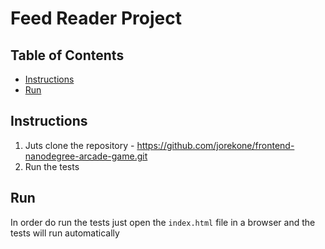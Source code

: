# Feed Reader Project

## Table of Contents

- [Instructions](#instructions)
- [Run](#run)


## Instructions
1. Juts clone the repository - https://github.com/jorekone/frontend-nanodegree-arcade-game.git
2. Run the tests

## Run
In order do run the tests just open the `index.html` file in a browser and the tests will run automatically